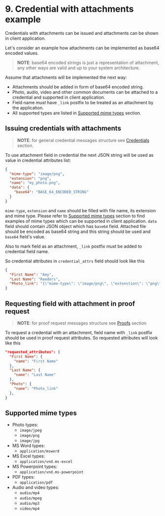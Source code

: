 # 9. Credential with attachments example

Credentials with attachments can be issued and attachments can be shown in client application.

Let's consider an example how attachments can be implemented as base64 encoded values.

> **NOTE**: base64 encoded strings is just a representation of attachment, any other ways are valid and up to your system architecture.

Assume that attachments will be implemented the next way:

* Attachments should be added in form of base64 encoded string.
* Photo, audio, video and other common documents can be attached to a credential and supported in client application.
* Field name *must* have `_link` postfix to be treated as an attachment by the application.
* All supported types are listed in [Supported mime types](#supported-mime-types) section.

## Issuing credentials with attachments

> **NOTE**: for general credential messages structure see [Credentials](4.%20Credentials.md) section.

To use attachment field in credential the next JSON string will be used as value in credential attributes list:

```json
{
  "mime-type": "image/png",
  "extension": "png",
  "name": "my_photo.png",
  "data": {
    "base64": "BASE_64_ENCODED_STRING"
  }
}
```

`mime-type`, `extension` and `name` should be filled with file name, its extension and mime type.
Please refer to [Supported mime types](#supported-mime-types) section to find examples of mime types which can be supported in client application.
`data` field should contain JSON object which has `base64` field.
Attached file should be encoded as base64 string and this string should be used and `base64` field's value.

Also to mark field as an attachment, `_link` postfix *must* be added to credential field name.

So credential attributes in `credential_attrs` field should look like this

```json
{
  "First Name": "Amy",
  "Last Name": "Reeders",
  "Photo_link": "{\"mime-type\": \"image/png\", \"extenstion\": \"png\", \"name\": \"my_photo.png\", \"data\": {\"base64\":\"data:image/png;base64....\"}}"
}
```

## Requesting field with attachment in proof request

> **NOTE**: for proof request messages structure see [Proofs](5.Proofs.md) section

To request a credential with an attachment, field name with `_link` postfix should be used in proof request attributes.
So requested attributes will look like this

```json
"requested_attributes": {
  "First Name": {
    "name": "First Name"
  },
  "Last Name": {
    "name": "Last Name"
  },
  "Photo": {
    "name": "Photo_link"
  },
}
```

## Supported mime types

* Photo types:
  * `image/jpeg`
  * `image/png`
  * `image/jpg`
* MS Word types:
  * `application/msword`
* MS Excel types:
  * `application/vnd.ms-excel`
* MS Powerpoint types:
  * `application/vnd.ms-powerpoint`  
* PDF types:
  * `application/pdf`
* Audio and video types:
  * `audio/mp4`
  * `audio/mpeg`
  * `audio/mp3`
  * `video/mp4`
